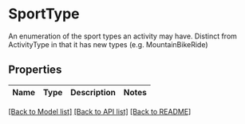 # SportType

An enumeration of the sport types an activity may have. Distinct from ActivityType in that it has new types (e.g. MountainBikeRide)

## Properties
Name | Type | Description | Notes
------------ | ------------- | ------------- | -------------

[[Back to Model list]](../README.md#documentation-for-models) [[Back to API list]](../README.md#documentation-for-api-endpoints) [[Back to README]](../README.md)


